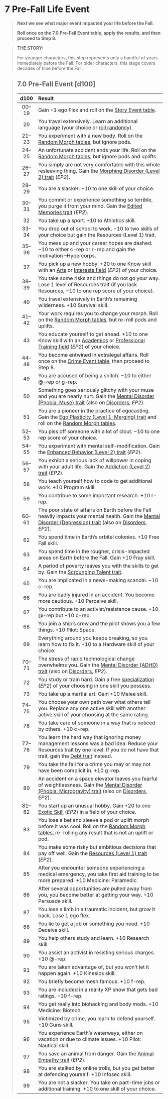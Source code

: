 # 7 Pre-Fall Life Event

<div class="no-margin">
<blockquote class="header-bg">

**Next we see what major event impacted your life before the Fall.**

**Roll once on the 7.0 Pre-Fall Event table, apply the results, and then proceed to Step 8.**

</blockquote>

<blockquote>

**THE STORY:**

For younger characters, this step represents only a handful of years immediately before the Fall. For older characters, this stage covers decades of time before the Fall.

</blockquote>
</div>

<blockquote class="table">

## 7.0 Pre-Fall Event \[d100\]

<div class="tnw1">

| d100  | Result                                                                                                                                                                                   |
| :---: | :--------------------------------------------------------------------------------------------------------------------------------------------------------------------------------------- |
| 00–19 | Gain +1 ego Flex and roll on the [Story Event table](./15-step-14-story-event-optional.md#140-story-event-d100).                                                                                                                                  |
|  20   | You travel extensively. Learn an additional language (your choice or [roll randomly](./04-step-3-native-tongue.md#30-random-language-d100)).                                                                                                  |
| 21–23 | You experiment with a new body. Roll on the [Random Morph tables](./19-random-tables.md#morph-type-d100), but ignore pods.                                                                                                    |
| 24–25 | An unfortunate accident ends your life. Roll on the [Random Morph tables](./19-random-tables.md#morph-type-d100), but ignore pods and uplifts.                                                                                |
| 26–27 | You simply are not very comfortable with this whole resleeving thing. Gain the [Morphing Disorder (Level 2) trait](../../../04/28-traits.md#morphing-disorder) (_EP2_).                                                             |
| 28–29 | You are a slacker. −10 to one skill of your choice.                                                                                                                                      |
| 30–31 | You commit or experience something so terrible, you purge it from your mind. Gain the [Edited Memories trait](../../../04/28-traits.md#edited-memories) (_EP2_).                                                                  |
|  32   | You take up a sport. +10 to Athletics skill.                                                                                                                                             |
| 33–34 | You drop out of school to work. −10 to two skills of your choice but gain the Resources (Level 1) trait.                                                                                 |
| 35–36 | You mess up and your career hopes are dashed. −10 to either c-rep or r-rep and gain the motivation –Hypercorps.                                                                          |
|  37   | You pick up a new hobby. +20 to one Know skill with an [Arts](../../../04/20-know-skills.md#arts) or [Interests field](../../../04/20-know-skills.md#interests) (_EP2_) of your choice.                                                                             |
| 38–39 | You take some risks and things do not go your way. Lose 1 level of Resources trait (if you lack Resources, −10 to one rep score of your choice).                                         |
|  40   | You travel extensively in Earth’s remaining wilderness. +10 Survival skill.                                                                                                              |
| 41–42 | Your work requires you to change your morph. Roll on the [Random Morph tables](./19-random-tables.md#morph-type-d100), but re-roll pods and uplifts.                                                                          |
|  43   | You educate yourself to get ahead. +10 to one Know skill with an [Academics](../../../04/20-know-skills.md#academics) or [Professional Training field](../../../04/20-know-skills.md#professional-training) (_EP2_) of your choice.                                                  |
| 44–48 | You become entwined in extralegal affairs. Roll once on the [Crime Event table](./14-step-13-campaign-event.md#crime-event-d100), then proceed to Step 8.                                                                               |
|  49   | You are accused of being a snitch. −10 to either @-rep or g-rep.                                                                                                                         |
|  50   | Something goes seriously glitchy with your muse and you are nearly hurt. Gain the [Mental Disorder (Phobia: Muse) trait](../../../04/28-traits.md#mental-disorder) (also on [Disorders](../../../12/20-disorders.md#phobia), _EP2_).                                               |
|  51   | You are a pioneer in the practice of egocasting. Gain the [Ego Plasticity (Level 1: Merging) trait](../04/07-new-ego-traits.md#ego-plasticity) and roll on the [Random Morph tables](./19-random-tables.md#morph-type-d100).                                          |
| 52–53 | You piss off someone with a lot of clout. −10 to one rep score of your choice.                                                                                                           |
| 54–55 | You experiment with mental self-modification. Gain the [Enhanced Behavior (Level 2) trait](../../../04/28-traits.md#enhanced-behavior) (_EP2_).                                                                                     |
| 56–57 | You exhibit a serious lack of willpower in coping with your adult life. Gain the [Addiction (Level 2) trait](../../../04/28-traits.md#addiction) (_EP2_).                                                                   |
|  58   | You teach yourself how to code to get additional work. +10 Program skill.                                                                                                                |
|  59   | You contribue to some important research. +10 r-rep.                                                                                                                                     |
| 60–61 | The poor state of affairs on Earth before the Fall heavily impacts your mental health. Gain the [Mental Disorder (Depression) trait](../../../04/28-traits.md#mental-disorder) (also on [Disorders](../../../12/20-disorders.md#depression), _EP2_).                                   |
|  62   | You spend time in Earth’s orbital colonies. +10 Free Fall skill.                                                                                                                         |
|  63   | You spend time in the rougher, crisis-impacted areas on Earth before the Fall. Gain +10 Fray skill.                                                                                      |
|  64   | A period of poverty leaves you with the skills to get by. Gain the [Scrounging Talent trait](../04/07-new-ego-traits.md#scrounging-talent).                                                                                         |
|  65   | You are implicated in a news-making scandal. −10 c-rep.                                                                                                                                  |
|  66   | You are badly injured in an accident. You become more cautious. +10 Perceive skill.                                                                                                      |
|  67   | You contribute to an activist/resistance cause. +10 @-rep but −10 c-rep.                                                                                                                 |
|  68   | You join a ship’s crew and the pilot shows you a few things. +10 Pilot: Space.                                                                                                           |
|  69   | Everything around you keeps breaking, so you learn how to fix it. +10 to a Hardware skill of your choice.                                                                                |
| 70–71 | The stress of rapid technological change overwhelms you. Gain the [Mental Disorder (ADHD) trait](../../../04/28-traits.md#mental-disorder) (also on [Disorders](../../../12/20-disorders.md#attention-deficit-hyperactivity-disorder-adhd), _EP2_).                                                                       |
|  72   | You study or train hard. Gain a free [specialization](../../../04/18-skills.md#specializations) (_EP2_) of your choosing in one skill you possess.                                                                                |
|  73   | You take up a martial art. Gain +10 Melee skill.                                                                                                                                         |
| 74–75 | You choose your own path over what others tell you. Replace any one active skill with another active skill of your choosing at the same rating.                                          |
|  76   | You take care of someone in a way that is noticed by others. +10 c-rep.                                                                                                                  |
| 77–78 | You learn the hard way that ignoring money management lessons was a bad idea. Reduce your Resources trait by one level. If you do not have that trait, gain the [Debt trait](../04/07-new-ego-traits.md#debt) instead. |
|  79   | You take the fall for a crime you may or may not have been complicit in. +10 g-rep.                                                                                                      |
|  80   | An accident on a space elevator leaves you fearful of weightlessness. Gain the [Mental Disorder (Phobia: Microgravity) trait](../../../04/28-traits.md#mental-disorder) (also on [Disorders](../../../12/20-disorders.md#phobia), _EP2_).                                          |
| 81–82 | You start up an unusual hobby. Gain +20 to one [Exotic Skill](../../../04/19-active-skill-list.md#exotic-skill-field) (_EP2_) in a field of your choice.                                                                                        |
|  83   | You lose a bet and sleeve a pod or uplift morph before it was cool. Roll on the [Random Morph tables](./19-random-tables.md#morph-type-d100), re-rolling any result that is not an uplift or pod.                             |
|  84   | You make some risky but ambitious decisions that pay off well. Gain the [Resources (Level 1) trait](../../../04/28-traits.md#resources) (_EP2_).                                                                            |
|  85   | After you encounter someone experiencing a medical emergency, you take first aid training to be more prepared. +10 Medicine: Paramedic.                                                  |
|  86   | After several opportunities are pulled away from you, you become better at getting your way. +10 Persuade skill.                                                                         |
|  87   | You lose a limb in a traumatic incident, but grow it back. Lose 1 ego flex.                                                                                                              |
|  88   | You lie to get a job or something you need. +10 Deceive skill.                                                                                                                           |
|  89   | You help others study and learn. +10 Research skill.                                                                                                                                     |
|  90   | You assist an activist in resisting serious charges. +10 @-rep.                                                                                                                          |
|  91   | You are taken advantage of, but you won’t let it happen again. +10 Kinesics skill.                                                                                                       |
|  92   | You briefly become mesh famous. +10 f-rep.                                                                                                                                               |
|  93   | You are included in a reality XP show that gets bad ratings. −10 f-rep.                                                                                                                  |
|  94   | You get really into biohacking and body mods. +10 Medicine: Biotech.                                                                                                                     |
|  95   | Victimized by crime, you learn to defend yourself. +10 Guns skill.                                                                                                                       |
|  96   | You experience Earth’s waterways, either on vacation or due to climate issues. +10 Pilot: Nautical skill.                                                                                |
|  97   | You save an animal from danger. Gain the [Animal Empathy trait](../../../04/28-traits.md#animal-empathy) (_EP2_).                                                                                                                |
|  98   | You are stalked by online trolls, but you get better at defending yourself. +10 Infosec skill.                                                                                           |
|  99   | You are not a slacker. You take on part-time jobs or additional training. +10 to one skill of your choice.                                                                               |

</div>
</blockquote>
